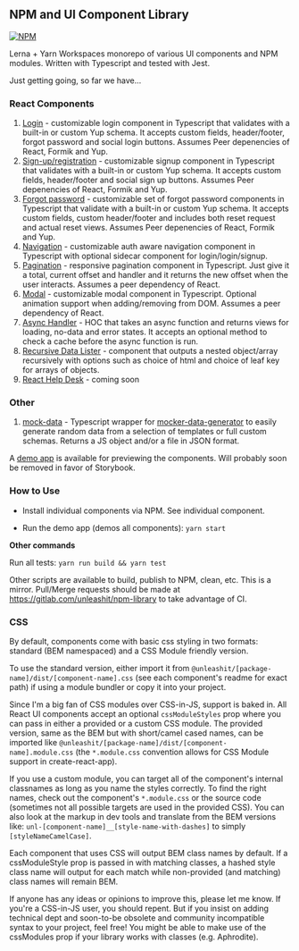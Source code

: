 ## NPM and UI Component Library

[![NPM](https://img.shields.io/npm/l/@unleashit/navigation.svg)](https://github.com/unleashit/npm-library/blob/master/LICENSE)

Lerna + Yarn Workspaces monorepo of various UI components and NPM modules. Written with Typescript and tested with Jest.

Just getting going, so far we have...

### React Components

1. [Login](https://github.com/unleashit/npm-library/tree/master/packages/login) - customizable login component in Typescript that validates with a built-in or custom Yup schema. It accepts custom fields, header/footer, forgot password and social login buttons. Assumes Peer depenencies of React, Formik and Yup.
2. [Sign-up/registration](https://github.com/unleashit/npm-library/tree/master/packages/signup) - customizable signup component in Typescript that validates with a built-in or custom Yup schema. It accepts custom fields, header/footer and social sign up buttons. Assumes Peer depenencies of React, Formik and Yup.
3. [Forgot password](https://github.com/unleashit/npm-library/tree/master/packages/forgotPassword) - customizable set of forgot password components in Typescript that validate with a built-in or custom Yup schema. It accepts custom fields, custom header/footer and includes both reset request and actual reset views. Assumes Peer depenencies of React, Formik and Yup.
4. [Navigation](https://github.com/unleashit/npm-library/tree/master/packages/navigation) - customizable auth aware navigation component in Typescript with optional sidecar component for login/login/signup.
5. [Pagination](https://github.com/unleashit/npm-library/tree/master/packages/pagination) - responsive pagination component in Typescript. Just give it a total, current offset and handler and it returns the new offset when the user interacts. Assumes a peer dependency of React.
6. [Modal](https://github.com/unleashit/npm-library/tree/master/packages/modal) - customizable modal component in Typescript. Optional animation support when adding/removing from DOM. Assumes a peer dependency of React.
7. [Async Handler](https://github.com/unleashit/npm-library/tree/master/packages/asyncHandler) - HOC that takes an async function and returns views for loading, no-data and error states. It accepts an optional method to check a cache before the async function is run.
8. [Recursive Data Lister](https://github.com/unleashit/npm-library/tree/master/packages/recursiveDataLister) - component that outputs a nested object/array recursively with options such as choice of html and choice of leaf key for arrays of objects.
9. [React Help Desk](https://github.com/unleashit/npm-library) - coming soon

### Other

1. [mock-data](https://github.com/unleashit/npm-library/tree/master/packages/mockData) - Typescript wrapper for [mocker-data-generator](https://github.com/danibram/mocker-data-generator) to easily generate random data from a selection of templates or full custom schemas. Returns a JS object and/or a file in JSON format.

A [demo app](https://github.com/unleashit/npm-library/tree/master/packages/demos) is available for previewing the components. Will probably soon be removed in favor of Storybook.

### How to Use

- Install individual components via NPM. See individual component.

- Run the demo app (demos all components): `yarn start`

**Other commands**

Run all tests: `yarn run build && yarn test`

Other scripts are available to build, publish to NPM, clean, etc. This is a mirror. Pull/Merge requests should be made at https://gitlab.com/unleashit/npm-library to take advantage of CI.

### CSS

By default, components come with basic css styling in two formats: standard (BEM namespaced) and a CSS Module friendly version.

To use the standard version, either import it from `@unleashit/[package-name]/dist/[component-name].css` (see each component's readme for exact path) if using a module bundler or copy it into your project.

Since I'm a big fan of CSS modules over CSS-in-JS, support is baked in. All React UI components accept an optional `cssModuleStyles` prop where you can pass in either a provided or a custom CSS module. The provided version, same as the BEM but with short/camel cased names, can be imported like `@unleashit/[package-name]/dist/[component-name].module.css` (the `*.module.css` convention allows for CSS Module support in create-react-app).

If you use a custom module, you can target all of the component's internal classnames as long as you name the styles correctly. To find the right names, check out the component's `*.module.css` or the source code (sometimes not all possible targets are used in the provided CSS). You can also look at the markup in dev tools and translate from the BEM versions like: `unl-[component-name]__[style-name-with-dashes]` to simply `[styleNameCamelCase]`.

Each component that uses CSS will output BEM class names by default. If a cssModuleStyle prop is passed in with matching classes, a hashed style class name will output for each match while non-provided (and matching) class names will remain BEM.

If anyone has any ideas or opinions to improve this, please let me know. If you're a CSS-in-JS user, you should repent. But if you insist on adding technical dept and soon-to-be obsolete and community incompatible syntax to your project, feel free! You might be able to make use of the cssModules prop if your library works with classes (e.g. Aphrodite).
